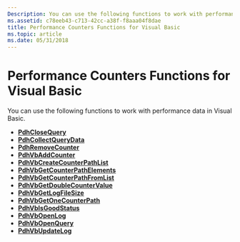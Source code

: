 ```yaml
---
Description: You can use the following functions to work with performance data in Visual Basic.
ms.assetid: c78eeb43-c713-42cc-a38f-f8aaa04f8dae
title: Performance Counters Functions for Visual Basic
ms.topic: article
ms.date: 05/31/2018
---
```


# Performance Counters Functions for Visual Basic

You can use the following functions to work with performance data in Visual Basic.

-   [**PdhCloseQuery**](/windows/desktop/api/Pdh/nf-pdh-pdhclosequery)
-   [**PdhCollectQueryData**](/windows/desktop/api/Pdh/nf-pdh-pdhcollectquerydata)
-   [**PdhRemoveCounter**](/windows/desktop/api/Pdh/nf-pdh-pdhremovecounter)
-   [**PdhVbAddCounter**](pdhvbaddcounter.md)
-   [**PdhVbCreateCounterPathList**](pdhvbcreatecounterpathlist.md)
-   [**PdhVbGetCounterPathElements**](pdhvbgetcounterpathelements.md)
-   [**PdhVbGetCounterPathFromList**](pdhvbgetcounterpathfromlist.md)
-   [**PdhVbGetDoubleCounterValue**](pdhvbgetdoublecountervalue.md)
-   [**PdhVbGetLogFileSize**](pdhvbgetlogfilesize.md)
-   [**PdhVbGetOneCounterPath**](pdhvbgetonecounterpath.md)
-   [**PdhVbIsGoodStatus**](pdhvbisgoodstatus.md)
-   [**PdhVbOpenLog**](pdhvbopenlog.md)
-   [**PdhVbOpenQuery**](pdhvbopenquery.md)
-   [**PdhVbUpdateLog**](pdhvbupdatelog.md)

 

 



